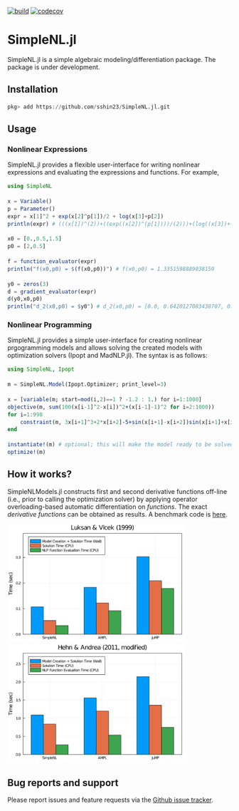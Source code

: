 [![build](https://github.com/sshin23/SimpleNL.jl/actions/workflows/test.yml/badge.svg)](https://github.com/sshin23/SimpleNL.jl/actions/workflows/test.yml)
[![codecov](https://codecov.io/gh/sshin23/SimpleNL.jl/branch/main/graph/badge.svg?token=U6NMMW0IT5)](https://codecov.io/gh/sshin23/SimpleNL.jl)
# SimpleNL.jl
 
SimpleNL.jl is a simple algebraic modeling/differentiation package. The package is under development.

## Installation
```julia
pkg> add https://github.com/sshin23/SimpleNL.jl.git
```

## Usage
### Nonlinear Expressions
SimpleNL.jl provides a flexible user-interface for writing nonlinear expressions and evaluating the expressions and functions. For example,
```julia
using SimpleNL

x = Variable()
p = Parameter()
expr = x[1]^2 + exp(x[2]^p[1])/2 + log(x[3]+p[2])
println(expr) # (((x[1])^(2))+((exp((x[2])^(p[1])))/(2)))+(log((x[3])+(p[2])))

x0 = [0.,0.5,1.5]
p0 = [2,0.5]

f = function_evaluator(expr)
println("f(x0,p0) = $(f(x0,p0))") # f(x0,p0) = 1.3351598889038159

y0 = zeros(3)
d = gradient_evaluator(expr)
d(y0,x0,p0)
println("d_2(x0,p0) = $y0") # d_2(x0,p0) = [0.0, 0.6420127083438707, 0.5]
```

### Nonlinear Programming
SimpleNL.jl provides a simple user-interface for creating nonlinear prgogramming models and allows solving the created models with optimization solvers (Ipopt and MadNLP.jl). The syntax is as follows:
```julia
using SimpleNL, Ipopt

m = SimpleNL.Model(Ipopt.Optimizer; print_level=3) 

x = [variable(m; start=mod(i,2)==1 ? -1.2 : 1.) for i=1:1000]
objective(m, sum(100(x[i-1]^2-x[i])^2+(x[i-1]-1)^2 for i=2:1000))
for i=1:998
    constraint(m, 3x[i+1]^3+2*x[i+2]-5+sin(x[i+1]-x[i+2])sin(x[i+1]+x[i+2])+4x[i+1]-x[i]exp(x[i]-x[i+1])-3 == 0)
end

instantiate!(m) # optional; this will make the model ready to be solved
optimize!(m)
```

## How it works?
SimpleNLModels.jl constructs first and second derivative functions off-line (i.e., prior to calling the optimization solver) by applying operator overloading-based automatic differentiation on _functions_. The exact _derivative functions_ can be obtained as results. A benchmark code is [here](https://github.com/sshin23/SimpleNLModels.jl/blob/main/benchmark/benchmark.jl).

<img src="/benchmark/output/luksanvlcek.png" width="400"/><img src="/benchmark/output/hehnandrea.png" width="400"/>

## Bug reports and support
Please report issues and feature requests via the [Github issue tracker](https://github.com/sshin23/SimpleNLModels.jl/issues). 

